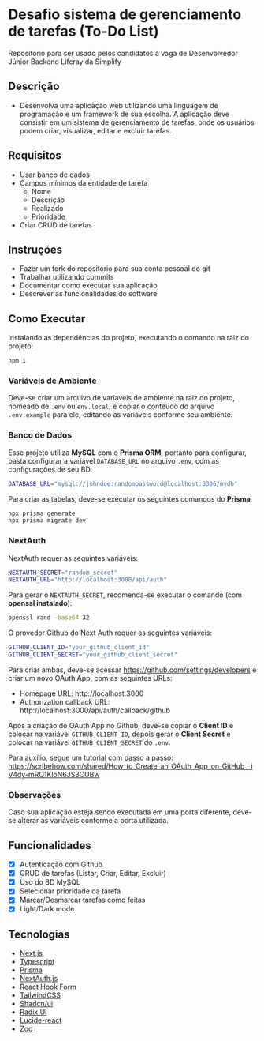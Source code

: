 # Desafio sistema de gerenciamento de tarefas (To-Do List)

Repositório para ser usado pelos candidatos à vaga de Desenvolvedor Júnior Backend Liferay da Simplify

## Descrição

- Desenvolva uma aplicação web utilizando uma linguagem de programação e um framework de sua escolha. A aplicação deve consistir em um sistema de gerenciamento de tarefas, onde os usuários podem criar, visualizar, editar e excluir tarefas.

## Requisitos

- Usar banco de dados
- Campos mínimos da entidade de tarefa
  - Nome
  - Descrição
  - Realizado
  - Prioridade
- Criar CRUD de tarefas

## Instruções

- Fazer um fork do repositório para sua conta pessoal do git
- Trabalhar utilizando commits
- Documentar como executar sua aplicação
- Descrever as funcionalidades do software

## Como Executar

Instalando as dependências do projeto, executando o comando na raiz do projeto:

```bash
npm i
```

### Variáveis de Ambiente

Deve-se criar um arquivo de variaveis de ambiente na raiz do projeto, nomeado de `.env` ou `env.local`, e copiar o conteúdo do arquivo `.env.example` para ele, editando as variáveis conforme seu ambiente.

### Banco de Dados

Esse projeto utiliza **MySQL** com o **Prisma ORM**, portanto para configurar, basta configurar a variável `DATABASE_URL` no arquivo `.env`, com as configurações de seu BD.

```bash
DATABASE_URL="mysql://johndoe:randompassword@localhost:3306/mydb"
```

Para criar as tabelas, deve-se executar os seguintes comandos do **Prisma**:

```bash
npx prisma generate
npx prisma migrate dev
```

### NextAuth

NextAuth requer as seguintes variáveis:

```bash
NEXTAUTH_SECRET="random_secret"
NEXTAUTH_URL="http://localhost:3000/api/auth"
```

Para gerar o `NEXTAUTH_SECRET`, recomenda-se executar o comando (com **openssl instalado**):

```bash
openssl rand -base64 32
```

O provedor Github do Next Auth requer as seguintes variáveis:

```bash
GITHUB_CLIENT_ID="your_github_client_id"
GITHUB_CLIENT_SECRET="your_github_client_secret"
```

Para criar ambas, deve-se acessar https://github.com/settings/developers e criar um novo OAuth App, com as seguintes URLs:

- Homepage URL: http://localhost:3000
- Authorization callback URL: http://localhost:3000/api/auth/callback/github

Após a criação do OAuth App no Github, deve-se copiar o **Client ID** e colocar na variável `GITHUB_CLIENT_ID`, depois gerar o **Client Secret** e colocar na variável `GITHUB_CLIENT_SECRET` do `.env`.

Para auxílio, segue um tutorial com passo a passo: https://scribehow.com/shared/How_to_Create_an_OAuth_App_on_GitHub__iV4dy-mRQ1KloN6JS3CUBw

### Observações

Caso sua aplicação esteja sendo executada em uma porta diferente, deve-se alterar as variáveis conforme a porta utilizada.

## Funcionalidades

- [x] Autenticação com Github
- [x] CRUD de tarefas (Listar, Criar, Editar, Excluir)
- [x] Uso do BD MySQL
- [x] Selecionar prioridade da tarefa
- [x] Marcar/Desmarcar tarefas como feitas
- [x] Light/Dark mode

## Tecnologias

- [Next.js][next]
- [Typescript][typescript]
- [Prisma][prisma]
- [NextAuth.js][nextauth]
- [React Hook Form][react_hook_form]
- [TailwindCSS][tailwindcss]
- [Shadcn/ui][shadcn_ui]
- [Radix UI][radix]
- [Lucide-react][lucide]
- [Zod][zod]

[next]: https://nextjs.org
[typescript]: https://www.typescriptlang.org
[prisma]: https://www.prisma.io
[nextauth]: https://next-auth.js.org
[react_hook_form]: https://react-hook-form.com
[tailwindcss]: https://tailwindcss.com
[shadcn_ui]: https://ui.shadcn.com
[radix]: https://www.radix-ui.com
[lucide]: https://lucide.dev
[zod]: https://zod.dev
